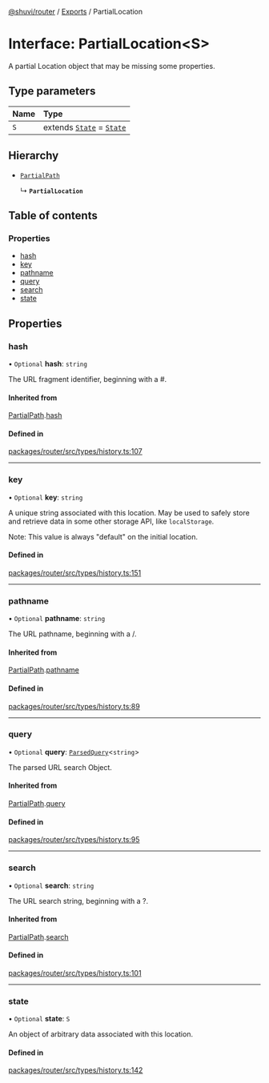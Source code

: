 [@shuvi/router](../README.md) / [Exports](../modules.md) / PartialLocation

# Interface: PartialLocation<S\>

A partial Location object that may be missing some properties.

## Type parameters

| Name | Type |
| :------ | :------ |
| `S` | extends [`State`](../modules.md#state) = [`State`](../modules.md#state) |

## Hierarchy

- [`PartialPath`](PartialPath.md)

  ↳ **`PartialLocation`**

## Table of contents

### Properties

- [hash](PartialLocation.md#hash)
- [key](PartialLocation.md#key)
- [pathname](PartialLocation.md#pathname)
- [query](PartialLocation.md#query)
- [search](PartialLocation.md#search)
- [state](PartialLocation.md#state)

## Properties

### hash

• `Optional` **hash**: `string`

The URL fragment identifier, beginning with a #.

#### Inherited from

[PartialPath](PartialPath.md).[hash](PartialPath.md#hash)

#### Defined in

[packages/router/src/types/history.ts:107](https://github.com/shuvijs/shuvi/blob/8776f169/packages/router/src/types/history.ts#L107)

___

### key

• `Optional` **key**: `string`

A unique string associated with this location. May be used to safely store
and retrieve data in some other storage API, like `localStorage`.

Note: This value is always "default" on the initial location.

#### Defined in

[packages/router/src/types/history.ts:151](https://github.com/shuvijs/shuvi/blob/8776f169/packages/router/src/types/history.ts#L151)

___

### pathname

• `Optional` **pathname**: `string`

The URL pathname, beginning with a /.

#### Inherited from

[PartialPath](PartialPath.md).[pathname](PartialPath.md#pathname)

#### Defined in

[packages/router/src/types/history.ts:89](https://github.com/shuvijs/shuvi/blob/8776f169/packages/router/src/types/history.ts#L89)

___

### query

• `Optional` **query**: [`ParsedQuery`](ParsedQuery.md)<`string`\>

The parsed URL search Object.

#### Inherited from

[PartialPath](PartialPath.md).[query](PartialPath.md#query)

#### Defined in

[packages/router/src/types/history.ts:95](https://github.com/shuvijs/shuvi/blob/8776f169/packages/router/src/types/history.ts#L95)

___

### search

• `Optional` **search**: `string`

The URL search string, beginning with a ?.

#### Inherited from

[PartialPath](PartialPath.md).[search](PartialPath.md#search)

#### Defined in

[packages/router/src/types/history.ts:101](https://github.com/shuvijs/shuvi/blob/8776f169/packages/router/src/types/history.ts#L101)

___

### state

• `Optional` **state**: `S`

An object of arbitrary data associated with this location.

#### Defined in

[packages/router/src/types/history.ts:142](https://github.com/shuvijs/shuvi/blob/8776f169/packages/router/src/types/history.ts#L142)
